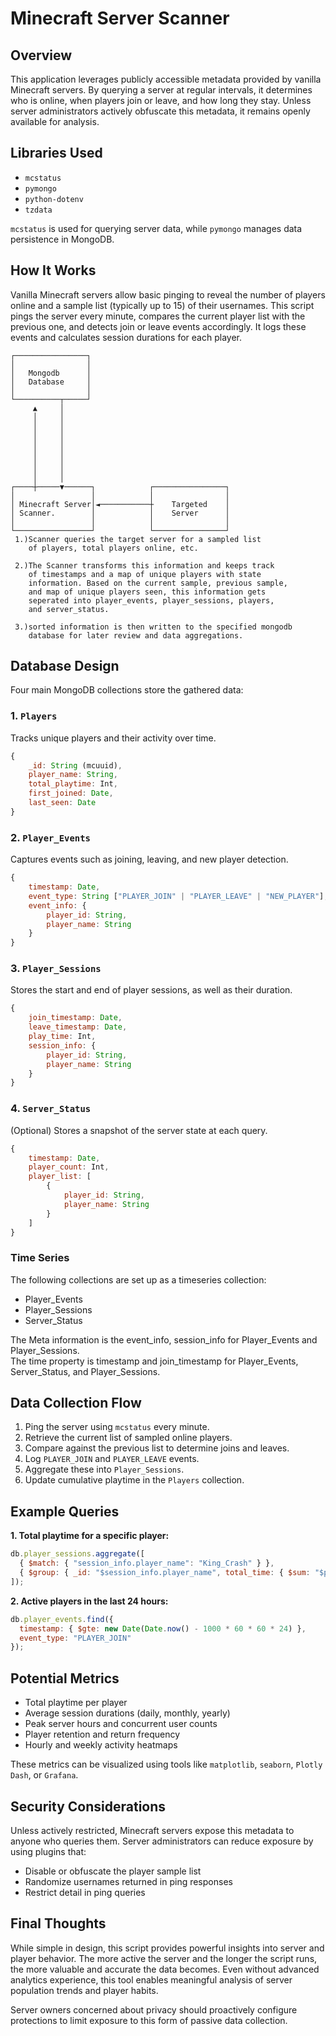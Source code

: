 # Minecraft Server Scanner

## Overview

This application leverages publicly accessible metadata provided by vanilla Minecraft servers. By querying a server at regular intervals, it determines who is online, when players join or leave, and how long they stay. Unless server administrators actively obfuscate this metadata, it remains openly available for analysis.

## Libraries Used

- `mcstatus`
- `pymongo`
- `python-dotenv`
- `tzdata`

`mcstatus` is used for querying server data, while `pymongo` manages data persistence in MongoDB.

## How It Works

Vanilla Minecraft servers allow basic pinging to reveal the number of players online and a sample list (typically up to 15) of their usernames. This script pings the server every minute, compares the current player list with the previous one, and detects join or leave events accordingly. It logs these events and calculates session durations for each player.
```
┌────────────────┐                                             
│                │                                             
│   Mongodb      │                                             
│   Database     │                                             
│                │                                             
└──────────┬─────┘                                             
     ▲     │                                                   
     │     │                                                   
     │     │                                                   
     │     │                                                   
     │     │                                                   
     │     │                                                   
     │     │                                                   
     │     │                                                   
     │     │                                                   
┌────┼─────▼──────┐            ┌────────────────┐              
│                 │            │                │              
│ Minecraft Server│◄───────────┼    Targeted    │              
│ Scanner.        │            │    Server      │              
│                 │            │                │              
└─────────────────┘            └────────────────┘              
 1.)Scanner queries the target server for a sampled list       
    of players, total players online, etc.                     
                                                               
 2.)The Scanner transforms this information and keeps track    
    of timestamps and a map of unique players with state       
    information. Based on the current sample, previous sample, 
    and map of unique players seen, this information gets      
    seperated into player_events, player_sessions, players,    
    and server_status.                                         
                                                               
 3.)sorted information is then written to the specified mongodb
    database for later review and data aggregations.           
```
## Database Design

Four main MongoDB collections store the gathered data:

### 1. `Players`

Tracks unique players and their activity over time.

```javascript
{
    _id: String (mcuuid),
    player_name: String,
    total_playtime: Int,
    first_joined: Date,
    last_seen: Date
}
```

### 2. `Player_Events`

Captures events such as joining, leaving, and new player detection.

```javascript
{
    timestamp: Date,
    event_type: String ["PLAYER_JOIN" | "PLAYER_LEAVE" | "NEW_PLAYER"],
    event_info: {
        player_id: String,
        player_name: String
    }
}
```

### 3. `Player_Sessions`

Stores the start and end of player sessions, as well as their duration.

```javascript
{
    join_timestamp: Date,
    leave_timestamp: Date,
    play_time: Int,
    session_info: {
        player_id: String,
        player_name: String
    }
}
```

### 4. `Server_Status`

(Optional) Stores a snapshot of the server state at each query.

```javascript
{
    timestamp: Date,
    player_count: Int,
    player_list: [
        {
            player_id: String,
            player_name: String
        }
    ]
}
```
### Time Series
The following collections are set up as a timeseries collection:
- Player_Events
- Player_Sessions
- Server_Status

The Meta information is the event_info, session_info for Player_Events and Player_Sessions.  
The time property is timestamp and join_timestamp for Player_Events, Server_Status, and Player_Sessions.

## Data Collection Flow

1. Ping the server using `mcstatus` every minute.
2. Retrieve the current list of sampled online players.
3. Compare against the previous list to determine joins and leaves.
4. Log `PLAYER_JOIN` and `PLAYER_LEAVE` events.
5. Aggregate these into `Player_Sessions`.
6. Update cumulative playtime in the `Players` collection.

## Example Queries

**1. Total playtime for a specific player:**

```javascript
db.player_sessions.aggregate([
  { $match: { "session_info.player_name": "King_Crash" } },
  { $group: { _id: "$session_info.player_name", total_time: { $sum: "$play_time" } } }
]);
```

**2. Active players in the last 24 hours:**

```javascript
db.player_events.find({
  timestamp: { $gte: new Date(Date.now() - 1000 * 60 * 60 * 24) },
  event_type: "PLAYER_JOIN"
});
```

## Potential Metrics

- Total playtime per player
- Average session durations (daily, monthly, yearly)
- Peak server hours and concurrent user counts
- Player retention and return frequency
- Hourly and weekly activity heatmaps

These metrics can be visualized using tools like `matplotlib`, `seaborn`, `Plotly Dash`, or `Grafana`.

## Security Considerations

Unless actively restricted, Minecraft servers expose this metadata to anyone who queries them. Server administrators can reduce exposure by using plugins that:

- Disable or obfuscate the player sample list
- Randomize usernames returned in ping responses
- Restrict detail in ping queries

## Final Thoughts

While simple in design, this script provides powerful insights into server and player behavior. The more active the server and the longer the script runs, the more valuable and accurate the data becomes. Even without advanced analytics experience, this tool enables meaningful analysis of server population trends and player habits.

Server owners concerned about privacy should proactively configure protections to limit exposure to this form of passive data collection.

